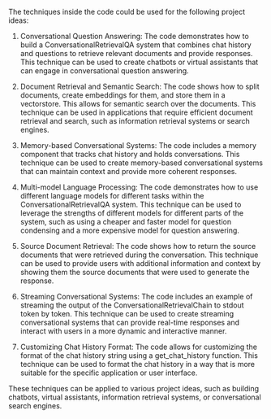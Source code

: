The techniques inside the code could be used for the following project ideas:

1. Conversational Question Answering: The code demonstrates how to build a ConversationalRetrievalQA system that combines chat history and questions to retrieve relevant documents and provide responses. This technique can be used to create chatbots or virtual assistants that can engage in conversational question answering.

2. Document Retrieval and Semantic Search: The code shows how to split documents, create embeddings for them, and store them in a vectorstore. This allows for semantic search over the documents. This technique can be used in applications that require efficient document retrieval and search, such as information retrieval systems or search engines.

3. Memory-based Conversational Systems: The code includes a memory component that tracks chat history and holds conversations. This technique can be used to create memory-based conversational systems that can maintain context and provide more coherent responses.

4. Multi-model Language Processing: The code demonstrates how to use different language models for different tasks within the ConversationalRetrievalQA system. This technique can be used to leverage the strengths of different models for different parts of the system, such as using a cheaper and faster model for question condensing and a more expensive model for question answering.

5. Source Document Retrieval: The code shows how to return the source documents that were retrieved during the conversation. This technique can be used to provide users with additional information and context by showing them the source documents that were used to generate the response.

6. Streaming Conversational Systems: The code includes an example of streaming the output of the ConversationalRetrievalChain to stdout token by token. This technique can be used to create streaming conversational systems that can provide real-time responses and interact with users in a more dynamic and interactive manner.

7. Customizing Chat History Format: The code allows for customizing the format of the chat history string using a get_chat_history function. This technique can be used to format the chat history in a way that is more suitable for the specific application or user interface.

These techniques can be applied to various project ideas, such as building chatbots, virtual assistants, information retrieval systems, or conversational search engines.